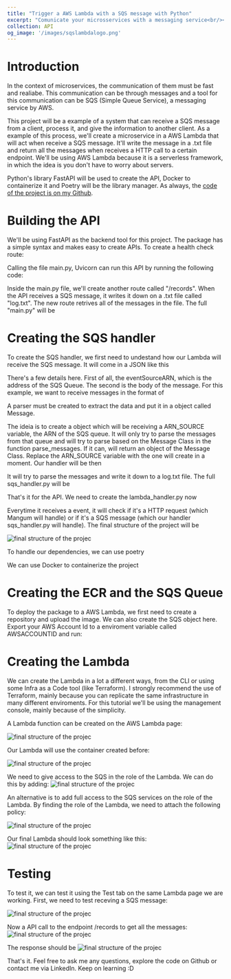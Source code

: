 ```yaml
---
title: "Trigger a AWS Lambda with a SQS message with Python"
excerpt: "Comunicate your microsservices with a messaging service<br/><img src='/images/sqslambdalogo.png'>"
collection: API
og_image: '/images/sqslambdalogo.png'
---
```


# Introduction

In the context of microservices, the communication of them must be fast and realiabe. This communication can be through messages and a tool for this communication can be SQS (Simple Queue Service), a messaging service by AWS. 

This project will be a example of a system that can receive a SQS message from a client, process it, and give the information to another client. As a example of this process, we'll create a microservice in a AWS Lambda that will act when receive a SQS message. It'll write the message in a .txt file and return all the messages when receives a HTTP call to a certain endpoint. We'll be using AWS Lambda because it is a serverless framework, in which the idea is you don't have to worry about servers. 

Python's library FastAPI will be used to create the API, Docker to containerize it and Poetry will be the library manager. As always, the [code of the project is on my Github](https://github.com/vinybrasil/triggersqs).

# Building the API
We'll be using FastAPI as the backend tool for this project. The package has a simple syntax and makes easy to create APIs. To create a health check route: 
<script src="https://gist.github.com/vinybrasil/85cb21e46bea92ed8618bbdd0c5ab2b6.js"></script>

Calling the file main.py, Uvicorn can run this API by running the following code:

<script src="https://gist.github.com/vinybrasil/a495cea0f89143eeda37918161abe22b.js"></script>

Inside the main.py file, we'll create another route called "/records". When the API receives a SQS message, it writes it down on a .txt file called "log.txt". The new route retrives all of the messages in the file. The full "main.py" will be

<script src="https://gist.github.com/vinybrasil/2f5457e57bf3fcf699b66924ab7cbb2d.js"></script>

# Creating the SQS handler

To create the SQS handler, we first need to undestand how our Lambda will receive the SQS message. It will come in a JSON like this

<script src="https://gist.github.com/vinybrasil/08d61e9f7e169ccd09783f7c7510b282.js"></script>

There's a few details here. First of all, the eventSourceARN, which is the address of the SQS Queue. The second is the body of the message. For this example, we want to receive messages in the format of 

<script src="https://gist.github.com/vinybrasil/2f2f7137da5adf99622a080bf0fa4965.js"></script>

A parser must be created to extract the data and put it in a object called Message. 

<script src="https://gist.github.com/vinybrasil/07b32d56cde547e93dfc5f2dfdd464bf.js"></script>

The ideia is to create a object which will be receiving a ARN_SOURCE variable, the ARN of the SQS queue. It will only try to parse the messages from that queue and will try to parse based on the Message Class in the function parse_messages. If it can, will return an object of the Message Class. Replace the ARN_SOURCE variable with the one will create in a moment. Our handler will be then

<script src="https://gist.github.com/vinybrasil/1770618d555e250edecdef5bb3babaf5.js"></script>

It will try to parse the messages and write it down to a log.txt file. 
The full sqs_handler.py will be
<script src="https://gist.github.com/vinybrasil/7ddc54da1b8f1c598f33bb5f5df1472e.js"></script>

That's it for the API. We need to create the lambda_handler.py now

<script src="https://gist.github.com/vinybrasil/5fdf273e02354900baf6bb88ab949cb9.js"></script>

Everytime it receives a event, it will check if it's a HTTP request (which Mangum will handle) or if it's a SQS message (which our handler sqs_handler.py will handle).
The final structure of the project will be

![final structure of the projec](/images/sqslambda/img1.png "Final structure of the project")

To handle our dependencies, we can use poetry
<script src="https://gist.github.com/vinybrasil/dfba275fa3527ac52e1216a1a4433005.js"></script>

We can use Docker to containerize the project

<script src="https://gist.github.com/vinybrasil/8b1cdbd329c1e0370c8e0e97c91d618d.js"></script>

# Creating the ECR and the SQS Queue

To deploy the package to a AWS Lambda, we first need to create a repository and upload the image.
We can also create the SQS object here. Export your AWS Account Id to a enviroment variable 
called AWSACCOUNTID and run:


<script src="https://gist.github.com/vinybrasil/0f5f9d3164bca6a8b136f21cdc5ae54d.js"></script>

# Creating the Lambda

We can create the Lambda in a lot a different ways, from the CLI or using some Infra as a Code
tool (like Terraform). I strongly
recommend the use of Terraform, mainly because you can replicate the same infrastructure in many 
different enviroments.  For this tutorial we'll be using the management console, mainly because of the simplicity.

A Lambda function can be created on the AWS Lambda page:

![final structure of the projec](/images/sqslambda/lambda1.png "Final structure of the project")

Our Lambda will use the container created before:

![final structure of the projec](/images/sqslambda/lambda2.png "Final structure of the project")

We need to give access to the SQS in the role of the Lambda. We can do this by adding:
![final structure of the projec](/images/sqslambda/lambda3.png "Final structure of the project")

An alternative is to add full access to the SQS services on the role of the Lambda. By finding the role of the Lambda, we need to attach the following policy:

![final structure of the projec](/images/sqslambda/lambda5.png "Final structure of the project")


Our final Lambda should look something like this:
![final structure of the projec](/images/sqslambda/lambda4.png "Final structure of the project")

# Testing
To test it, we can test it using the Test tab on the same Lambda 
page we are working. First, we need to test receving a SQS message:

![final structure of the projec](/images/sqslambda/lambda8.png "Final structure of the project")

Now a API call to the endpoint /records to get all the messages:
![final structure of the projec](/images/sqslambda/img6.png "Final structure of the project")

The response should be
![final structure of the projec](/images/sqslambda/lambda12.png "Final structure of the project")

That's it. Feel free to ask me any questions, explore the code on Github or contact me via LinkedIn. Keep on learning :D
